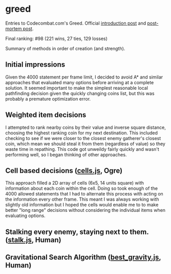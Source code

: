 greed
=====

Entries to Codecombat.com's Greed.
Official [introduction post](http://blog.codecombat.com/multiplayer-programming-tournament) and [post-mortem post](http://blog.codecombat.com/a-31-trillion-390-billion-statement-programming-war-between-545-wizards).

Final ranking: #98 (221 wins, 27 ties, 129 losses)

Summary of methods in order of creation (and strength).

## Initial impressions

Given the 4000 statement per frame limit, I decided to avoid A* and similar approaches that evaluated many options before arriving at a complete solution.
It seemed important to make the simplest reasonable local pathfinding decision given the quickly changing coins list, but this was probably a premature optimization error.

## Weighted item decisions

I attempted to rank nearby coins by their value and inverse square distance, choosing the highest ranking coin for my next destination.
This included checking to see if we were closer to the closest enemy gatherer's closest coin, which mean we should steal it from them (regardless of value) so they waste time in repathing.
This code got unweildy fairly quickly and wasn't performing well, so I began thinking of other approaches.

## Cell based decisions ([cells.js](https://github.com/justinstimatze/greed/blob/master/cells.js), Ogre)

This approach filled a 2D array of cells (6x5, 14 units square) with information about each coin within the cell.
Doing so took enough of the 4000 allowed statements that I had to alternate this process with acting on the information every other frame. This meant I was always working with slightly old information but I hoped the cells would enable me to to make better "long range" decisions without considering the individual items when evaluating options.

## Stalking every enemy, staying next to them. ([stalk.js](https://github.com/justinstimatze/greed/blob/master/stalk.js), Human)

## Gravitational Search Algorithm ([best_gravity.js](https://github.com/justinstimatze/greed/blob/master/best_gravity.js), Human)




